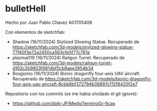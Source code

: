 # bulletHell

Hecho por Juan Pablo Chávez 
A01705408

Con elementos de sketchfab:
- Shadow (16/11/2024) Stylized Glowing Statue. Recuperado de https://sketchfab.com/3d-models/stylized-glowing-statue-77f40f3e72a2450ca563cfe5f77c761e
- plazma019 (16/11/2024) Railgun Turret. Recuperado de https://sketchfab.com/3d-models/railgun-turret-d162c2b9803f4814bf5cb8aee3954b34
- Boxgizmo (16/11/2024) Bionic dragonfly four-axis UAV aircraft. Recuperado de https://sketchfab.com/3d-models/bionic-dragonfly-four-axis-uav-aircraft-8cbb6bf372794b38897c112f8420f2e7

Repositorio con los commits (se me había olvidado el git ignore):
- https://github.com/doki-JP/MedioTerminoGr-ficas
